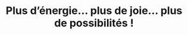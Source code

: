 ---
title: Plus d’énergie… plus de joie… plus de possibilités !
card1:
    buttonText: Pour toi
    link: "/ameliorer-ma-sante"
    thumbnail: "/uploads/young-smiling-man.jpg"
card2:
    buttonText: Ton équipe
    link: "/accompagnement-holistique-coaching"
    thumbnail: "/uploads/happy-young.jpg"
card3:
    buttonText: Ton entreprise
    link: "/transformation-organisationnelle"
    thumbnail: "/uploads/woman-coworkers.jpg"
---